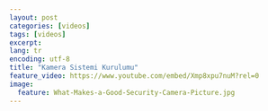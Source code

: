 ```yaml
---
layout: post
categories: [videos]
tags: [videos]
excerpt: 
lang: tr
encoding: utf-8
title: "Kamera Sistemi Kurulumu"
feature_video: https://www.youtube.com/embed/Xmp8xpu7nuM?rel=0
image:
  feature: What-Makes-a-Good-Security-Camera-Picture.jpg
---
```

